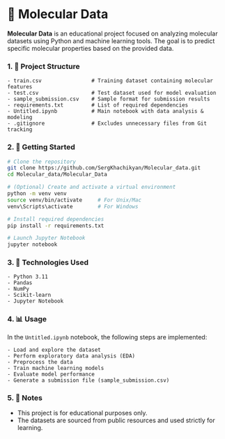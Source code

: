 # 🧬 Molecular Data

**Molecular Data** is an educational project focused on analyzing molecular datasets using Python and machine learning tools. The goal is to predict specific molecular properties based on the provided data.

### 1. 📁 Project Structure
```
- train.csv                # Training dataset containing molecular features
- test.csv                 # Test dataset used for model evaluation
- sample_submission.csv    # Sample format for submission results
- requirements.txt         # List of required dependencies
- Untitled.ipynb           # Main notebook with data analysis & modeling
- .gitignore               # Excludes unnecessary files from Git tracking
```

### 2. 🚀 Getting Started
```bash
# Clone the repository
git clone https://github.com/SergKhachikyan/Molecular_data.git
cd Molecular_data/Molecular_Data

# (Optional) Create and activate a virtual environment
python -m venv venv
source venv/bin/activate     # For Unix/Mac
venv\Scripts\activate        # For Windows

# Install required dependencies
pip install -r requirements.txt

# Launch Jupyter Notebook
jupyter notebook
```

### 3. 🧠 Technologies Used
```
- Python 3.11
- Pandas
- NumPy
- Scikit-learn
- Jupyter Notebook
```

### 4. 📊 Usage
In the `Untitled.ipynb` notebook, the following steps are implemented:
```
- Load and explore the dataset
- Perform exploratory data analysis (EDA)
- Preprocess the data
- Train machine learning models
- Evaluate model performance
- Generate a submission file (sample_submission.csv)
```

### 5. 📌 Notes
- This project is for educational purposes only.
- The datasets are sourced from public resources and used strictly for learning.
